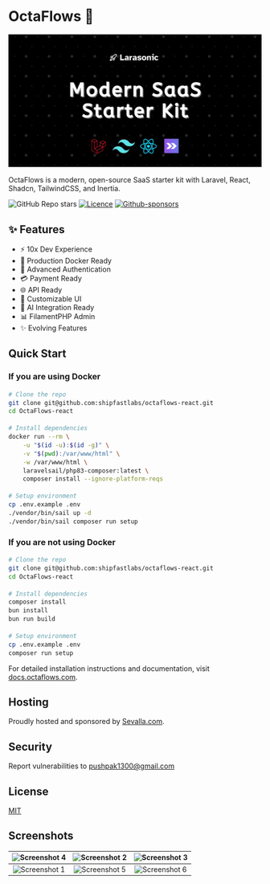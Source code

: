 # OctaFlows 🚀

![OctaFlows](public/images/og.webp)

OctaFlows is a modern, open-source SaaS starter kit with Laravel, React, Shadcn, TailwindCSS, and Inertia.

![GitHub Repo stars](https://img.shields.io/github/stars/pushpak1300/OctaFlows?style=for-the-badge) [![Licence](https://img.shields.io/github/license/Ileriayo/markdown-badges?style=for-the-badge)](./LICENSE.md) [![Github-sponsors](https://img.shields.io/badge/sponsor-30363D?style=for-the-badge&logo=GitHub-Sponsors&logoColor=#EA4AAA)](https://github.com/sponsors/pushpak1300)

## ✨ Features

- ⚡ 10x Dev Experience
- 🐳 Production Docker Ready
- 🔑 Advanced Authentication
- 💳 Payment Ready
- 🌐 API Ready
- 🎨 Customizable UI
- 🧠 AI Integration Ready
- 📊 FilamentPHP Admin
- ✨ Evolving Features

## Quick Start

### If you are using Docker

```bash
# Clone the repo
git clone git@github.com:shipfastlabs/octaflows-react.git
cd OctaFlows-react

# Install dependencies
docker run --rm \
    -u "$(id -u):$(id -g)" \
    -v "$(pwd):/var/www/html" \
    -w /var/www/html \
    laravelsail/php83-composer:latest \
    composer install --ignore-platform-reqs

# Setup environment
cp .env.example .env
./vendor/bin/sail up -d
./vendor/bin/sail composer run setup
```

### If you are not using Docker

```bash
# Clone the repo
git clone git@github.com:shipfastlabs/octaflows-react.git
cd OctaFlows-react

# Install dependencies
composer install
bun install
bun run build

# Setup environment
cp .env.example .env
composer run setup
```

For detailed installation instructions and documentation, visit [docs.octaflows.com](https://docs.octaflows.com).

## Hosting

Proudly hosted and sponsored by [Sevalla.com](https://sevalla.com/?ref=octaflows).

## Security

Report vulnerabilities to pushpak1300@gmail.com

## License

[MIT](https://opensource.org/licenses/MIT)

## Screenshots

| ![Screenshot 4](https://github.com/user-attachments/assets/d7c4eaa9-b547-4952-8ade-4b0ae62aee0e) | ![Screenshot 2](https://github.com/user-attachments/assets/b2d5a28c-9b1b-40bb-82f0-fb9fa932165c) | ![Screenshot 3](https://github.com/user-attachments/assets/d8b15834-bcc2-4028-9d73-a0bb9983c6b7) |
| :----------------------------------------------------------------------------------------------: | :----------------------------------------------------------------------------------------------: | :----------------------------------------------------------------------------------------------: |
| ![Screenshot 1](https://github.com/user-attachments/assets/21c34465-a193-4373-9862-0843f11b957c) | ![Screenshot 5](https://github.com/user-attachments/assets/fba2d341-40c3-4244-8b02-82891c42f2d5) | ![Screenshot 6](https://github.com/user-attachments/assets/37ce7a37-121d-41b1-b3e6-09714cb5c884) |
